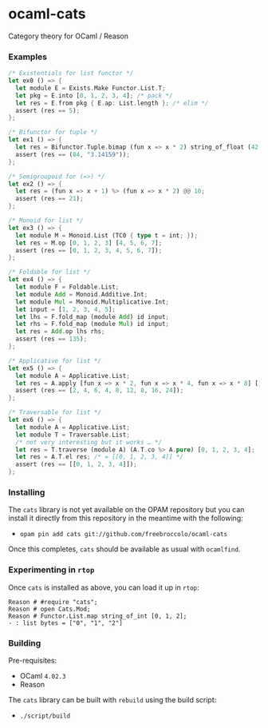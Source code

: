 # ocaml-cats

Category theory for OCaml / Reason

### Examples

```rust
/* Existentials for list functor */
let ex0 () => {
  let module E = Exists.Make Functor.List.T;
  let pkg = E.into [0, 1, 2, 3, 4]; /* pack */
  let res = E.from pkg { E.ap: List.length }; /* elim */
  assert (res == 5);
};

/* Bifunctor for tuple */
let ex1 () => {
  let res = Bifunctor.Tuple.bimap (fun x => x * 2) string_of_float (42, 3.14159);
  assert (res == (84, "3.14159"));
};

/* Semigroupoid for (=>) */
let ex2 () => {
  let res = (fun x => x + 1) %> (fun x => x * 2) @@ 10;
  assert (res == 21);
};

/* Monoid for list */
let ex3 () => {
  let module M = Monoid.List (TC0 { type t = int; });
  let res = M.op [0, 1, 2, 3] [4, 5, 6, 7];
  assert (res == [0, 1, 2, 3, 4, 5, 6, 7]);
};

/* Foldable for list */
let ex4 () => {
  let module F = Foldable.List;
  let module Add = Monoid.Additive.Int;
  let module Mul = Monoid.Multiplicative.Int;
  let input = [1, 2, 3, 4, 5];
  let lhs = F.fold_map (module Add) id input;
  let rhs = F.fold_map (module Mul) id input;
  let res = Add.op lhs rhs;
  assert (res == 135);
};

/* Applicative for list */
let ex5 () => {
  let module A = Applicative.List;
  let res = A.apply [fun x => x * 2, fun x => x * 4, fun x => x * 8] [1, 2, 3];
  assert (res == [2, 4, 6, 4, 8, 12, 8, 16, 24]);
};

/* Traversable for list */
let ex6 () => {
  let module A = Applicative.List;
  let module T = Traversable.List;
  /* not very interesting but it works … */
  let res = T.traverse (module A) (A.T.co %> A.pure) [0, 1, 2, 3, 4];
  let res = A.T.el res; /* = [[0, 1, 2, 3, 4]] */
  assert (res == [[0, 1, 2, 3, 4]]);
};
```

### Installing

The `cats` library is not yet available on the OPAM repository but you
can install it directly from this repository in the meantime with the
following:

* `opam pin add cats git://github.com/freebroccolo/ocaml-cats`

Once this completes, `cats` should be available as usual with
`ocamlfind`.

### Experimenting in `rtop`

Once `cats` is installed as above, you can load it up in `rtop`:

```
Reason # #require "cats";
Reason # open Cats.Mod;
Reason # Functor.List.map string_of_int [0, 1, 2];
- : list bytes = ["0", "1", "2"]
```

### Building

Pre-requisites:

* OCaml `4.02.3`
* Reason

The `cats` library can be built with `rebuild` using the build script:

* `./script/build`
